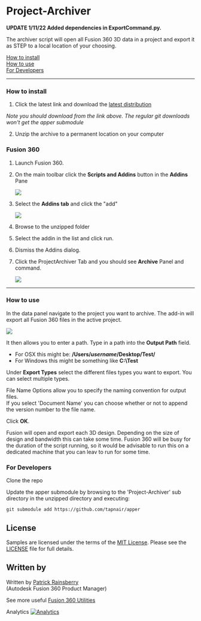 # Project-Archiver
**UPDATE 1/11/22 Added dependencies in ExportCommand.py.**

The archiver script will open all Fusion 360 3D data in a project and export it as STEP to a local location of your choosing. 

[How to install](#How-to-install)  
[How to use](#How-to-use)   
[For Developers](#For-Developers)

----

### How to install<a name="How-to-install"></a>
1. Click the latest link and download the [latest distribution](https://github.com/tapnair/Project-Archiver/blob/master/dist/Project-Archiver.zip)

*Note you should download from the link above.  The regular git downloads won't get the apper submodule*

2. Unzip the archive to a permanent location on your computer

### Fusion 360  

1. Launch Fusion 360.
2. On the main toolbar click the **Scripts and Addins** button in the **Addins** Pane

	![](Project-Archiver/resources/scripts-addins_button.png)

3. Select the **Addins tab** and click the "add"  

    ![](Project-Archiver/resources/scripts-addins.png)

4. Browse to the unzipped folder
5. Select the addin in the list and click run.  
6. Dismiss the Addins dialog.  
7. Click the ProjectArchiver Tab and you should see **Archive** Panel and command.

	![](Project-Archiver/resources/button.png)

----

### How to use<a name="How-to-use"></a>

In the data panel navigate to the project you want to archive.
The add-in will export all Fusion 360 files in the active project.

![](Project-Archiver/resources/dialog.png)

It then allows you to enter a path. Type in a path into the **Output Path** field.
* For OSX this might be: **/Users/*username*/Desktop/Test/**
* For Windows this might be something like **C:\Test**

Under **Export Types** select the different files types you want to export.  You can select multiple types.

File Name Options allow you to specify the naming convention for output files.  
If you select 'Document Name' you can choose whether or not to append the version number to the file name.

Click **OK**.

Fusion will open and export each 3D design. Depending on the size of design and bandwidth this can take some time. 
Fusion 360 will be busy for the duration of the script running, so it would be advisable to run this on a dedicated machine that you can leav to run for some time. 

### For Developers<a name="For-Developers"></a>
Clone the repo

Update the apper submodule by browsing to the 'Project-Archiver' sub directory in the unzipped directory and executing:

    git submodule add https://github.com/tapnair/apper
   
## License
Samples are licensed under the terms of the [MIT License](http://opensource.org/licenses/MIT). Please see the [LICENSE](LICENSE) file for full details.

## Written by

Written by [Patrick Rainsberry](https://twitter.com/prrainsberry) <br /> (Autodesk Fusion 360 Product Manager)

See more useful [Fusion 360 Utilities](https://tapnair.github.io/index.html)


Analytics
[![Analytics](https://ga-beacon.appspot.com/UA-41076924-3/project-archiver)](https://github.com/igrigorik/ga-beacon)



